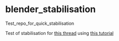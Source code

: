# blender_stabilisation
Test_repo_for_quick_stabilisation

Test of stabilisation for [this thread](https://www.google.com) using [this tutorial](https://www.youtube.com/watch?v=982RL4a899g)
